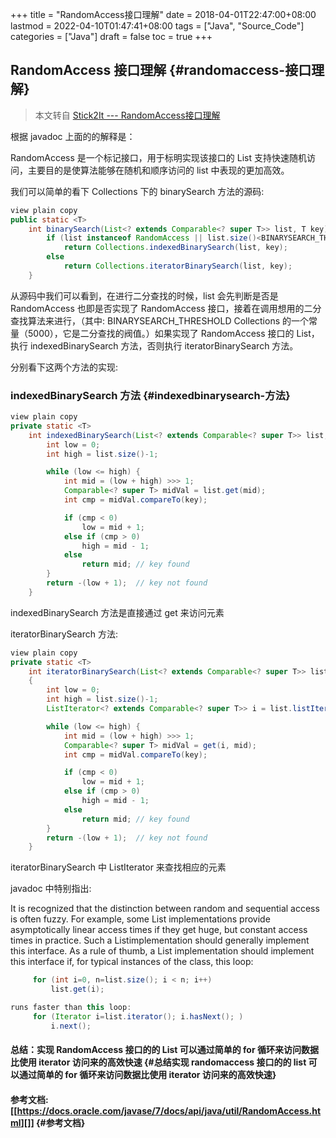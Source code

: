 +++
title = "RandomAccess接口理解"
date = 2018-04-01T22:47:00+08:00
lastmod = 2022-04-10T01:47:41+08:00
tags = ["Java", "Source_Code"]
categories = ["Java"]
draft = false
toc = true
+++

## RandomAccess 接口理解 {#randomaccess-接口理解}

> 本文转自
> [Stick2It
> --- RandomAccess接口理解](https://blog.csdn.net/stick2it/article/details/53469910)

根据 javadoc 上面的的解释是：

RandomAccess
是一个标记接口，用于标明实现该接口的 List 支持快速随机访问，主要目的是使算法能够在随机和顺序访问的 list 中表现的更加高效。

我们可以简单的看下 Collections 下的 binarySearch 方法的源码:

```java
view plain copy
public static <T>
    int binarySearch(List<? extends Comparable<? super T>> list, T key) {
        if (list instanceof RandomAccess || list.size()<BINARYSEARCH_THRESHOLD)
            return Collections.indexedBinarySearch(list, key);
        else
            return Collections.iteratorBinarySearch(list, key);
    }
```

从源码中我们可以看到，在进行二分查找的时候，list 会先判断是否是 RandomAccess 也即是否实现了 RandomAccess 接口，接着在调用想用的二分查找算法来进行，（其中:
BINARYSEARCH_THRESHOLD
Collections 的一个常量（5000），它是二分查找的阀值。）如果实现了 RandomAccess 接口的 List，执行 indexedBinarySearch 方法，否则执行
iteratorBinarySearch 方法。

分别看下这两个方法的实现:


### indexedBinarySearch 方法 {#indexedbinarysearch-方法}

```java
view plain copy
private static <T>
    int indexedBinarySearch(List<? extends Comparable<? super T>> list, T key) {
        int low = 0;
        int high = list.size()-1;

        while (low <= high) {
            int mid = (low + high) >>> 1;
            Comparable<? super T> midVal = list.get(mid);
            int cmp = midVal.compareTo(key);

            if (cmp < 0)
                low = mid + 1;
            else if (cmp > 0)
                high = mid - 1;
            else
                return mid; // key found
        }
        return -(low + 1);  // key not found
    }
```

indexedBinarySearch 方法是直接通过 get 来访问元素

iteratorBinarySearch 方法:

```java
view plain copy
private static <T>
    int iteratorBinarySearch(List<? extends Comparable<? super T>> list, T key)
    {
        int low = 0;
        int high = list.size()-1;
        ListIterator<? extends Comparable<? super T>> i = list.listIterator();

        while (low <= high) {
            int mid = (low + high) >>> 1;
            Comparable<? super T> midVal = get(i, mid);
            int cmp = midVal.compareTo(key);

            if (cmp < 0)
                low = mid + 1;
            else if (cmp > 0)
                high = mid - 1;
            else
                return mid; // key found
        }
        return -(low + 1);  // key not found
    }
```

iteratorBinarySearch 中 ListIterator 来查找相应的元素

javadoc 中特别指出:

It is recognized that the distinction between random and sequential
access is often fuzzy. For example, some List implementations provide
asymptotically linear access times if they get huge, but constant access
times in practice. Such a Listimplementation should generally implement
this interface. As a rule of thumb, a List implementation should
implement this interface if, for typical instances of the class, this
loop:

```java
     for (int i=0, n=list.size(); i < n; i++)
         list.get(i);

runs faster than this loop:
     for (Iterator i=list.iterator(); i.hasNext(); )
         i.next();
```


#### 总结：实现 RandomAccess 接口的的 List 可以通过简单的 for 循环来访问数据比使用 iterator 访问来的高效快速 {#总结实现 randomaccess 接口的的 list 可以通过简单的 for 循环来访问数据比使用 iterator 访问来的高效快速}


#### 参考文档:[[<https://docs.oracle.com/javase/7/docs/api/java/util/RandomAccess.html>][]] {#参考文档}
